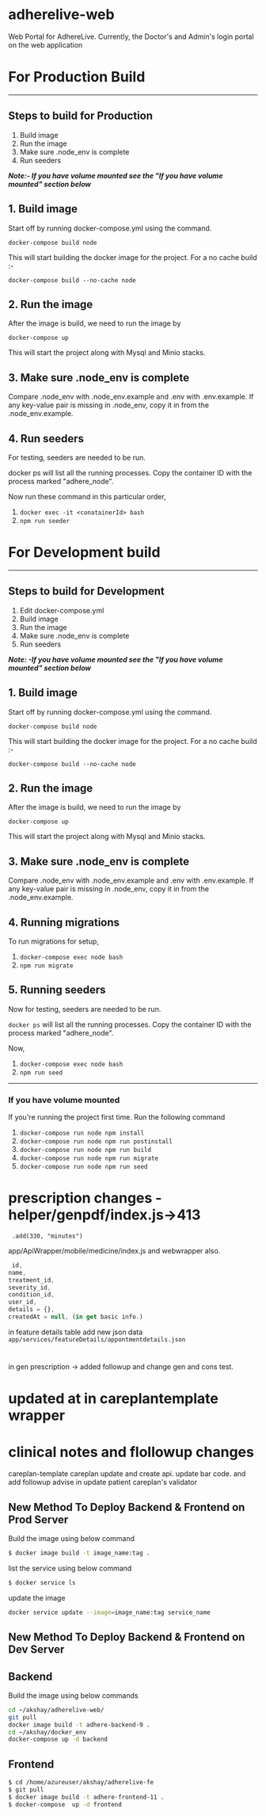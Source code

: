 # adherelive-web

Web Portal for AdhereLive. Currently, the Doctor's and Admin's login portal on the web application

# For Production Build

---

## Steps to build for Production

1. Build image
2. Run the image
3. Make sure .node_env is complete
4. Run seeders

**_Note:- If you have volume mounted see the "If you have volume mounted" section below_**

## 1. Build image

Start off by running docker-compose.yml using the command.

`docker-compose build node`

This will start building the docker image for the project. For a no cache build :-

`docker-compose build --no-cache node`

## 2. Run the image

After the image is build, we need to run the image by

`docker-compose up`

This will start the project along with Mysql and Minio stacks.

## 3. Make sure .node_env is complete

Compare .node_env with .node_env.example and .env with .env.example. If any key-value pair is missing in .node_env, copy
it in from the .node_env.example.

## 4. Run seeders

For testing, seeders are needed to be run.

docker ps will list all the running processes. Copy the container ID with the process marked "adhere_node".

Now run these command in this particular order,

1. `docker exec -it <conatainerId> bash`
2. `npm run seeder`

# For Development build

---

## Steps to build for Development

1. Edit docker-compose.yml
2. Build image
3. Run the image
4. Make sure .node_env is complete
5. Run seeders

**_Note: -If you have volume mounted see the "If you have volume mounted" section below_**

## 1. Build image

Start off by running docker-compose.yml using the command.

`docker-compose build node`

This will start building the docker image for the project. For a no cache build :-

`docker-compose build --no-cache node`

## 2. Run the image

After the image is build, we need to run the image by

`docker-compose up`

This will start the project along with Mysql and Minio stacks.

## 3. Make sure .node_env is complete

Compare .node_env with .node_env.example and .env with .env.example. If any key-value pair is missing in .node_env, copy
it in from the .node_env.example.

## 4. Running migrations

To run migrations for setup,

1. `docker-compose exec node bash`
2. `npm run migrate`

## 5. Running seeders

Now for testing, seeders are needed to be run.

`docker ps` will list all the running processes. Copy the container ID with the process marked "adhere_node".

Now,

1. `docker-compose exec node bash`
2. `npm run seed`

---

### If you have volume mounted

If you're running the project first time. Run the following command

1. `docker-compose run node npm install`
2. `docker-compose run node npm run postinstall`
3. `docker-compose run node npm run build`
4. `docker-compose run node npm run migrate`
5. `docker-compose run node npm run seed`

# prescription changes - helper/genpdf/index.js->413

```
 .add(330, "minutes")
```

app/ApiWrapper/mobile/medicine/index.js and webwrapper also.

```js
 id,
name,
treatment_id,
severity_id,
condition_id,
user_id,
details = {},
createdAt = null, (in get basic info.)

```

in feature details table add new json data `app/services/featureDetails/appontmentdetails.json`

#

in gen prescription -> added followup and change gen and cons test.

# updated at in careplantemplate wrapper

# clinical notes and flollowup changes

careplan-template
careplan update and create api.
update bar code.
and add followup advise in update patient careplan's validator

## New Method To Deploy Backend & Frontend on Prod Server

Build the image using below command

```sh
$ docker image build -t image_name:tag .
```

list the service using below command

```sh
$ docker service ls
```

update the image

```sh
docker service update --image=image_name:tag service_name
```

## New Method To Deploy Backend & Frontend on Dev Server

## Backend

Build the image using below commands

```sh
cd ~/akshay/adherelive-web/
git pull
docker image build -t adhere-backend-9 .
cd ~/akshay/docker_env
docker-compose up -d backend
```

## Frontend

```sh
$ cd /home/azureuser/akshay/adherelive-fe
$ git pull
$ docker image build -t adhere-frontend-11 .
$ docker-compose  up -d frontend
```

<!-- TODO: https://demo.adhere.live/api/servicesubtx/activity -->
